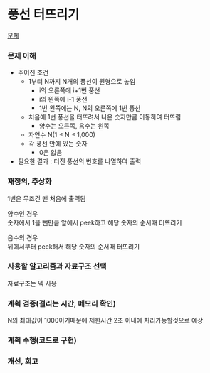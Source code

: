 # 풍선 터뜨리기
[문제](https://www.acmicpc.net/problem/2346)

### 문제 이해
- 주어진 조건  
  - 1부터 N까지 N개의 풍선이 원형으로 놓임  
    - i의 오른쪽에 i+1번 풍선  
    - i의 왼쪽에 i-1 풍선  
    - 1번 왼쪽에는 N, N의 오른쪽에 1번 풍선  
  - 처음에 1번 풍선을 터뜨려서 나온 숫자만큼 이동하여 터뜨림  
    - 양수는 오른쪽, 음수는 왼쪽  
  - 자연수 N(1 ≤ N ≤ 1,000)  
  - 각 풍선 안에 있는 숫자  
    - 0은 없음  
- 필요한 결과 : 터진 풍선의 번호를 나열하여 출력  

### 재정의, 추상화

1번은 무조건 맨 처음에 출력됨  

양수인 경우  
숫자에서 1을 뺀만큼 앞에서 peek하고 해당 숫자의 순서때 터뜨리기  

음수의 경우  
뒤에서부터 peek해서 해당 숫자의 순서때 터뜨리기  

### 사용할 알고리즘과 자료구조 선택
자료구조는 덱 사용  

### 계획 검증(걸리는 시간, 메모리 확인)
N의 최대값이 1000이기때문에 제한시간 2초 이내에 처리가능할것으로 예상  

### 계획 수행(코드로 구현)

### 개선, 회고
